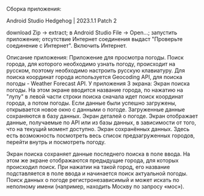 Сборка приложения:

Android Studio Hedgehog | 2023.1.1 Patch 2

download Zip -> extract;
в Android Studio File -> Open...;
запустить приложение;
отсутствие Интернет соединения выдаст "Проверьте соединение с Интернет". Включить Интернет.

Описание приложения:
Приложение для просмотра погоды. Поиск города, для которого необходимо узнать погоду, происходит на русском, поэтому необходимо настроить русскую клавиатуру. Для поиска координат города используется Geocoding API,
для поиска погоды - Weather Forecast API. У приложения 3 экрана:
Экран поиска погоды. На этом экране вводится название города, по нажатию на "лупу" в левой части строки поиска сначала идет поиск координат города, а потом погоды. Если данные были успешно загружены, открывается
новое окно с данными о погоде. Загруженные данные сохраняются в базу данных.
Экран деталей о погоде. Экран отображает данные, получаемые по API или из базы данных, в зависимости от того, что на текущий момент доступно.
Экран сохранённых данных. Здесь есть возможность посмотреть весь список предзагруженных городов, перейти внутрь и посмотреть погоду.

Экран поиска сохраняет данные последнего поиска в поле ввода. На этом же экране отображаются предыдущие города, для которых происходил поиск. При нажатии на такой город, его название подставляется в поле ввода
и начинается поиск актуальной погоды. Поиск данных о погоде регистронезависимый и может искать по неполному имени (например, находить Москву по запросу «мос»).

